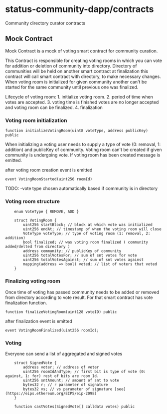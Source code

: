 # status-community-dapp/contracts 
Community directory curator contracts


## Mock Contract

Mock Contract is a mock of voting smart contract for community curation.

This Contract is responsible for creating voting rooms in which you can vote for addition or deletion of community into directory.
Directory of communities will be held on another smart contract at finalization this contract will call smart contract with directory, to make necessary changes.
When voting room is initialized for given community another can't be started for the same community until previous one was finalized.

Lifecycle of voting room:
    1. initialize voting room.
    2. period of time when votes are accepted.
    3. voting time is finished votes are no longer accepted and voting room can be finalized.
    4. finalization
    
### Voting room initialization

```solidity
function initializeVotingRoom(uint8 voteType, address publicKey) public
```

When initializing a voting user needs to supply a type of vote (0: removal, 1: addition) and publicKey of community.
Voting room can't be created if given community is undergoing vote.
If voting room has been created message is emitted.

after voting room creation event is emitted

```solidity
event VotingRoomStarted(uint256 roomId)
```

TODO:
    -vote type chosen automatically based if community is in directory

### Voting room structure

```solidity
    enum VoteType { REMOVE, ADD }

    struct VotingRoom {
        uint256 startBlock; // block at which vote was initialized
        uint256 endAt; // timestamp of when the voting room will close
        VoteType voteType; // type of voting room (1: removal, 2: addition)
        bool finalized; // was voting room finalized ( community added/delted from directory )
        address community; // publicKey of community
        uint256 totalVotesFor; // sum of snt votes for vote
        uint256 totalVotesAgainst; // sum of snt votes against
        mapping(address => bool) voted; // list of voters that voted
    }
```

### Finalizing voting room

Once time of voting has passed community needs to be added or removed from directory according to vote result.
For that smart contract has vote finalization function.

```solidity
function finalizeVotingRoom(uint128 voteID) public
```

after finalization event is emitted

```solidity
event VotingRoomFinalized(uint256 roomId);
```

### Voting

Everyone can send a list of aggregated and signed votes

```solidity
    struct SignedVote {
        address voter; // address of voter
        uint256 roomIdAndType; // first bit is type of vote (0: against, 1: for) rest of bits are room Id.
        uint256 sntAmount; // amount of snt to vote
        bytes32 r; // r parameter of signature
        bytes32 vs; // vs parameter of signature [see](https://eips.ethereum.org/EIPS/eip-2098)
    }

    function castVotes(SignedVote[] calldata votes) public
```